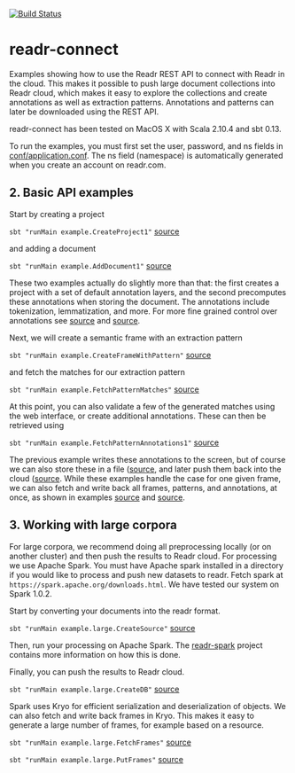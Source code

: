 [![Build Status](https://api.shippable.com/projects/53f2e991c4f33e48022b5360/badge/master)](https://www.shippable.com/projects/53f2e991c4f33e48022b5360)

# readr-connect

Examples showing how to use the Readr REST API to connect with Readr in the cloud. This makes it possible to push large document collections into Readr cloud, which makes it easy to explore the collections and create annotations as well as extraction patterns. Annotations and patterns can later be downloaded using the REST API.

readr-connect has been tested on MacOS X with Scala 2.10.4 and sbt 0.13.

To run the examples, you must first set the user, password, and ns fields in [conf/application.conf](conf/application.conf). The ns field (namespace) is automatically generated when you create an account on readr.com.

## 2. Basic API examples

Start by creating a project

`sbt "runMain example.CreateProject1"`    [source](src/main/scala/example/CreateProject1.scala)

and adding a document

`sbt "runMain example.AddDocument1"`    [source](src/main/scala/example/AddDocument1.scala)

These two examples actually do slightly more than that: the first creates a project with a set of default
annotation layers, and the second precomputes these annotations when storing the document. The annotations
include tokenization, lemmatization, and more. For more fine grained control over annotations see 
[source](src/main/scala/example/CreateProject2.scala) and [source](src/main/scala/example/AddDocument2.scala).

Next, we will create a semantic frame with an extraction pattern

`sbt "runMain example.CreateFrameWithPattern"`    [source](src/main/scala/example/CreateFrameWithPattern.scala)

and fetch the matches for our extraction pattern

`sbt "runMain example.FetchPatternMatches"`    [source](src/main/scala/example/FetchPatternMatches.scala)

At this point, you can also validate a few of the generated matches using the web interface, or create additional annotations. These can then be retrieved using

`sbt "runMain example.FetchPatternAnnotations1"`    [source](src/main/scala/example/FetchPatternAnnotations.scala1)

The previous example writes these annotations to the screen, but of course we can also store these in a file ([source](src/main/scala/example/FetchPatternAnnotations2.scala), and later push them back into the cloud ([source](src/main/scala/example/PutPatternAnnotations.scala). While these examples handle the case for one given frame, we can also fetch and write back all frames, patterns, and annotations, at once, as shown in examples [source](src/main/scala/example/FetchAllMeaning.scala) and [source](src/main/scala/example/PutAllMeaning.scala).

## 3. Working with large corpora

For large corpora, we recommend doing all preprocessing locally (or on another cluster) and then push the results to Readr cloud. For processing we use Apache Spark. You must have Apache spark installed in a directory if you would like to process and push new datasets to readr. Fetch spark at `https://spark.apache.org/downloads.html`. We have tested our system on Spark 1.0.2.

Start by converting your documents into the readr format.

`sbt "runMain example.large.CreateSource"`    [source](src/main/scala/example/large/CreateSource.scala)

Then, run your processing on Apache Spark. The [readr-spark](http://github.com/readr-code/readr-spark) project contains more information on how this is done.

Finally, you can push the results to Readr cloud.

`sbt "runMain example.large.CreateDB"`    [source](src/main/scala/example/large/CreateDB.scala)

Spark uses Kryo for efficient serialization and deserialization of objects. We can also fetch and write back frames in Kryo. This makes it easy to generate a large number of frames, for example based on a resource. 

`sbt "runMain example.large.FetchFrames"`    [source](src/main/scala/example/large/FetchFrames.scala)

`sbt "runMain example.large.PutFrames"`    [source](src/main/scala/example/large/PutFrames.scala)
